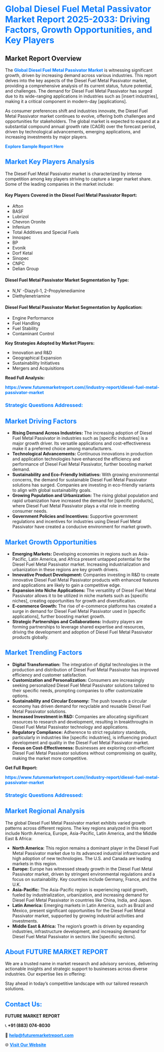 <h1 style="color: #007BFF;">Global Diesel Fuel Metal Passivator Market Report 2025-2033: Driving Factors, Growth Opportunities, and Key Players</h1>

<section id="overview">
<h2>Market Report Overview</h2>
<p>The <a href="https://www.futuremarketreport.com//industry-report/diesel-fuel-metal-passivator-market" style="color: #007BFF; text-decoration: none;"><strong>Global Diesel Fuel Metal Passivator Market</strong></a> is witnessing significant growth, driven by increasing demand across various industries. This report delves into the key aspects of the Diesel Fuel Metal Passivator market, providing a comprehensive analysis of its current status, future potential, and challenges. The demand for Diesel Fuel Metal Passivator has surged due to its wide-ranging applications in industries such as [insert industries], making it a critical component in modern-day [applications].</p>
<p>As consumer preferences shift and industries innovate, the Diesel Fuel Metal Passivator market continues to evolve, offering both challenges and opportunities for stakeholders. The global market is expected to expand at a substantial compound annual growth rate (CAGR) over the forecast period, driven by technological advancements, emerging applications, and increasing investments by major players.</p>
</section>

<section id="overview">
<p><a href="https://www.futuremarketreport.com//request-sample/reportId=50587" style="color: #007BFF; text-decoration: none;"><strong>Explore Sample Report Here</strong></a></p>
</section>

<section id="key-players">
<h2 style="color: #007BFF;">Market Key Players Analysis</h2>
<p>The Diesel Fuel Metal Passivator market is characterized by intense competition among key players striving to capture a larger market share. Some of the leading companies in the market include:</p>
<h4>Key Players Covered in the Diesel Fuel Metal Passivator Report:</h4>
<ul><li>Afton</li><li>BASF</li><li>Lubrizol</li><li>Chevron Oronite</li><li>Infenium</li><li>Total Additives and Special Fuels</li><li>Innospec</li><li>BP</li><li>Evonik</li><li>Dorf Ketal</li><li>Sinopec</li><li>CNPC</li><li>Delian Group</li></ul>
<h4>Diesel Fuel Metal Passivator Market Segmentation by Type:</h4>
<ul><li>N,N&#039; -Diazyll-1, 2-Propylenediamine</li><li>Diethylenetriamine</li></ul>

<h4>Diesel Fuel Metal Passivator Market Segmentation by Application:</h4>
<ul><li>Engine Performance</li><li>Fuel Handling</li><li>Fuel Stability</li><li>Contaminant Control</li></ul>
<p><strong>Key Strategies Adopted by Market Players:</strong></p>
<ul>
<li>Innovation and R&D</li>
<li>Geographical Expansion</li>
<li>Sustainability Initiatives</li>
<li>Mergers and Acquisitions</li>
</ul>
</section>

<section>
<p><strong>Read Full Analysis: </strong></p><a href="https://www.futuremarketreport.com//industry-report/diesel-fuel-metal-passivator-market" style="color: #007BFF; text-decoration: none;"><strong>https://www.futuremarketreport.com//industry-report/diesel-fuel-metal-passivator-market</strong></a>
<h3 style="color: #007BFF;">Strategic Questions Addressed:</h3>
</section>

<section id="driving-factors">
<h2 style="color: #007BFF;">Market Driving Factors</h2>
<ul>
<li><strong>Rising Demand Across Industries:</strong> The increasing adoption of Diesel Fuel Metal Passivator in industries such as [specific industries] is a major growth driver. Its versatile applications and cost-effectiveness make it a preferred choice among manufacturers.</li>
<li><strong>Technological Advancements:</strong> Continuous innovations in production and application technologies have enhanced the efficiency and performance of Diesel Fuel Metal Passivator, further boosting market demand.</li>
<li><strong>Sustainability and Eco-Friendly Initiatives:</strong> With growing environmental concerns, the demand for sustainable Diesel Fuel Metal Passivator solutions has surged. Companies are investing in eco-friendly variants to align with global sustainability goals.</li>
<li><strong>Growing Population and Urbanization:</strong> The rising global population and rapid urbanization have increased the demand for [specific products], where Diesel Fuel Metal Passivator plays a vital role in meeting consumer needs.</li>
<li><strong>Government Policies and Incentives:</strong> Supportive government regulations and incentives for industries using Diesel Fuel Metal Passivator have created a conducive environment for market growth.</li>
</ul>
</section>

<section id="growth-opportunities">
<h2 style="color: #007BFF;">Market Growth Opportunities</h2>
<ul>
<li><strong>Emerging Markets:</strong> Developing economies in regions such as Asia-Pacific, Latin America, and Africa present untapped potential for the Diesel Fuel Metal Passivator market. Increasing industrialization and urbanization in these regions are key growth drivers.</li>
<li><strong>Innovative Product Development:</strong> Companies investing in R&D to create innovative Diesel Fuel Metal Passivator products with enhanced features and applications are likely to gain a competitive edge.</li>
<li><strong>Expansion into Niche Applications:</strong> The versatility of Diesel Fuel Metal Passivator allows it to be utilized in niche markets such as [specific niches], creating opportunities for growth and diversification.</li>
<li><strong>E-commerce Growth:</strong> The rise of e-commerce platforms has created a surge in demand for Diesel Fuel Metal Passivator used in [specific applications], further boosting market growth.</li>
<li><strong>Strategic Partnerships and Collaborations:</strong> Industry players are forming partnerships to leverage shared expertise and resources, driving the development and adoption of Diesel Fuel Metal Passivator products globally.</li>
</ul>
</section>

<section id="trending-factors">
<h2 style="color: #007BFF;">Market Trending Factors</h2>
<ul>
<li><strong>Digital Transformation:</strong> The integration of digital technologies in the production and distribution of Diesel Fuel Metal Passivator has improved efficiency and customer satisfaction.</li>
<li><strong>Customization and Personalization:</strong> Consumers are increasingly seeking personalized Diesel Fuel Metal Passivator solutions tailored to their specific needs, prompting companies to offer customizable options.</li>
<li><strong>Sustainability and Circular Economy:</strong> The push towards a circular economy has driven demand for recyclable and reusable Diesel Fuel Metal Passivator solutions.</li>
<li><strong>Increased Investment in R&D:</strong> Companies are allocating significant resources to research and development, resulting in breakthroughs in Diesel Fuel Metal Passivator technology and applications.</li>
<li><strong>Regulatory Compliance:</strong> Adherence to strict regulatory standards, particularly in industries like [specific industries], is influencing product development and quality in the Diesel Fuel Metal Passivator market.</li>
<li><strong>Focus on Cost-Effectiveness:</strong> Businesses are exploring cost-efficient Diesel Fuel Metal Passivator solutions without compromising on quality, making the market more competitive.</li>
</ul>
</section>

<section>
<p><strong>Get Full Report: </strong></p><a href="https://www.futuremarketreport.com//industry-report/diesel-fuel-metal-passivator-market" style="color: #007BFF; text-decoration: none;"><strong>https://www.futuremarketreport.com//industry-report/diesel-fuel-metal-passivator-market</strong></a>
<h3 style="color: #007BFF;">Strategic Questions Addressed:</h3>
</section>


<section id="regional-analysis">
<h2 style="color: #007BFF;">Market Regional Analysis</h2>
<p>The global Diesel Fuel Metal Passivator market exhibits varied growth patterns across different regions. The key regions analyzed in this report include North America, Europe, Asia-Pacific, Latin America, and the Middle East & Africa:</p>
<ul>
<li><strong>North America:</strong> This region remains a dominant player in the Diesel Fuel Metal Passivator market due to its advanced industrial infrastructure and high adoption of new technologies. The U.S. and Canada are leading markets in this region.</li>
<li><strong>Europe:</strong> Europe has witnessed steady growth in the Diesel Fuel Metal Passivator market, driven by stringent environmental regulations and a focus on sustainability. Key countries include Germany, France, and the U.K.</li>
<li><strong>Asia-Pacific:</strong> The Asia-Pacific region is experiencing rapid growth, fueled by industrialization, urbanization, and increasing demand for Diesel Fuel Metal Passivator in countries like China, India, and Japan.</li>
<li><strong>Latin America:</strong> Emerging markets in Latin America, such as Brazil and Mexico, present significant opportunities for the Diesel Fuel Metal Passivator market, supported by growing industrial activities and investments.</li>
<li><strong>Middle East & Africa:</strong> The region’s growth is driven by expanding industries, infrastructure development, and increasing demand for Diesel Fuel Metal Passivator in sectors like [specific sectors].</li>
</ul>
</section>

<footer>
<h2 style="color: #007BFF;">About FUTURE MARKET REPORT</h2>
<p>We are a trusted name in market research and advisory services, delivering actionable insights and strategic support to businesses across diverse industries. Our expertise lies in offering:</p>

<p>Stay ahead in today’s competitive landscape with our tailored research solutions.</p>

<h2 style="color: #007BFF;">Contact Us:</h2>
<p><strong>FUTURE MARKET REPORT</strong></p>
<p>📞 <strong>+91 (883) 074-8030</strong></p>
<p>📧 <strong><a href="mailto:help@futuremarketreport.com" style="color: #007BFF;">help@futuremarketreport.com</a></strong></p>
<p>🌐 <strong><a href="https://www.futuremarketreport.com/" style="color: #007BFF;">Visit Our Website</a></strong></p>
</footer>